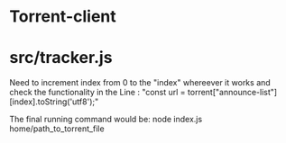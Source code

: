 # Torrent-client

# src/tracker.js 
Need to increment index from 0 to the "index" whereever it works  and check the functionality in the 
Line : "const url = torrent["announce-list"][index].toString('utf8');"


The final running command would be:
 node index.js home/path_to_torrent_file
